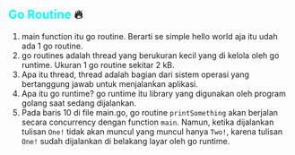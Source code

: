## <span style="color:cyan">Go Routine</span> 🔥
1. main function itu go routine. Berarti se simple hello world aja itu udah ada 1 go routine.
2. go routines adalah thread yang berukuran kecil yang di kelola oleh go runtime. Ukuran 1 go routine sekitar 2 kB.
3. Apa itu thread, thread adalah bagian dari sistem operasi yang bertanggung jawab untuk menjalankan aplikasi.
4. Apa itu go runtime? go runtime itu library yang digunakan oleh program golang saat sedang dijalankan.
5. Pada baris 10 di file main.go, go routine ```printSomething``` akan berjalan secara concurrency dengan function ```main```. Namun, ketika dijalankan tulisan `One!` tidak akan muncul yang muncul hanya `Two!`, karena tulisan `One!` sudah dijalankan di belakang layar oleh go runtime.